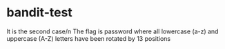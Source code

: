 # bandit-test
It is the second case/n
The flag is password where all lowercase (a-z) and uppercase (A-Z) letters have been rotated by 13 positions
